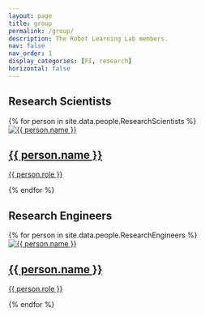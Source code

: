 ```yaml
---
layout: page
title: group
permalink: /group/
description: The Robot Learning Lab members.
nav: false
nav_order: 1
display_categories: [PI, research]
horizontal: false
---
```


<!-- pages/projects.md -->
<div class="projects">
  <h2 class="category">Research Scientists</h2>
  <div class="grid">
  {% for person in site.data.people.ResearchScientists %}
    <div class="grid-sizer"></div>
    <div class="grid-item">
      <a href="{{ person.website }}" target="_blank">
        <div class="card hoverable">
          <img src="{{ person.image | relative_url }}" alt="{{ person.name }}">
          <div class="card-body">
            <h2 class="card-title text-lowercase">{{ person.name }}</h2>
            <p class="card-text">{{ person.role }}</p>
          </div>
        </div>
      </a>
    </div>
  {% endfor %}
  </div>
  
  <h2 class="category">Research Engineers</h2>
  <div class="grid">
  {% for person in site.data.people.ResearchEngineers %}
    <div class="grid-sizer"></div>
    <div class="grid-item">
      <a href="{{ person.website }}" target="_blank">
        <div class="card hoverable">
          <img src="{{ person.image | relative_url }}" alt="{{ person.name }}">
          <div class="card-body">
            <h2 class="card-title text-lowercase">{{ person.name }}</h2>
            <p class="card-text">{{ person.role }}</p>
          </div>
        </div>
      </a>
    </div>
  {% endfor %}
  </div>
  

</div>

